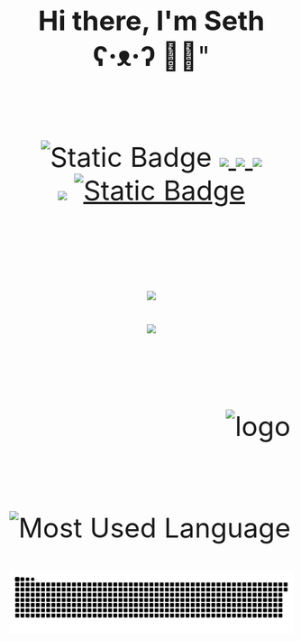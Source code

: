 
<meta name="referrer" content="no-referrer" />


<div align="center"><font size=50> <b>Hi there, I'm Seth  ʕ·ᴥ·ʔ </b>  👋👋" <font/></div>  
<br/>
<br/>
<div align="center"><img alt="Static Badge" src="https://img.shields.io/badge/OLAP-oringe">   <a href="https://telegram.me/SethLin" />
<img src=https://img.shields.io/badge/Telegram-%40SethLin-yellow /> </a> <a href=https://stackoverflow.com/users/17375632/lingtaolf /> <img src=https://img.shields.io/badge/StackOverflow-LingtaoLf-red" /> </a> <a href=lingtaolf@gmail.com />  <img src=https://img.shields.io/badge/Email-lingtaolf%40gmail.com-green/> </a> </div>    
<div align="center"><img src="https://img.shields.io/badge/FocusOn-Database%20%26%20BigData-yellow" /> <a href="https://neovim.io" /> <img alt="Static Badge" src="https://img.shields.io/badge/IDE-NeoVim-blue"> </a> </div>  
<br/>
<br/>
<div align="center"> <img src="https://github-readme-streak-stats.herokuapp.com/?user=lingtaolf" /> </div>
  
  
<div align="center"> <img src=https://github-profile-trophy.vercel.app/?username=lingtaolf&row=2&column=3&title=Commit,PR,Stars,Followers,Issue,Repo&theme=oldie /> </div> 
  
<br/>
<br/>



<img src="https://github-readme-stats.vercel.app/api?username=lingtaolf&show_icons=true" alt="logo" height="160" align="right" style="margin: 5px; margin-bottom: 20px;"/>    
  
![Most Used Language](https://github-readme-stats.vercel.app/api/top-langs/?username=lingtaolf&layout=compact)

<div align="center"> <img src=https://raw.githubusercontent.com/lingtaolf/lingtaolf/output/github-contribution-grid-snake.svg /> </div>   


